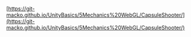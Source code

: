 [https://git-macko.github.io/UnityBasics/5Mechanics%20WebGL/CapsuleShooter/](https://git-macko.github.io/UnityBasics/5Mechanics%20WebGL/CapsuleShooter/)
